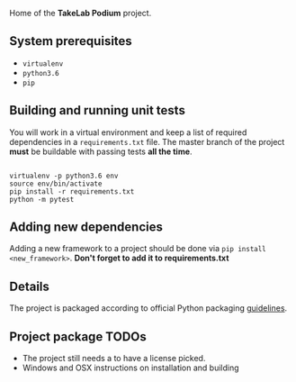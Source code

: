 Home of the **TakeLab Podium** project. 

## System prerequisites

- ```virtualenv```
- ```python3.6```
- ```pip```

## Building and running unit tests

You will work in a virtual environment and keep a list of required
dependencies in a ```requirements.txt``` file. The master branch of the 
project **must** be buildable with passing tests **all the time**. 

```

virtualenv -p python3.6 env
source env/bin/activate
pip install -r requirements.txt
python -m pytest

```

## Adding new dependencies

Adding a new framework to a project should be done via ```pip install
<new_framework>```. **Don't forget to add it to requirements.txt** 

## Details

The project is packaged according to official Python packaging
[guidelines](https://packaging.python.org/tutorials/packaging-projects/).

## Project package TODOs

- The project still needs a to have a license picked. 
- Windows and OSX instructions on installation and building
